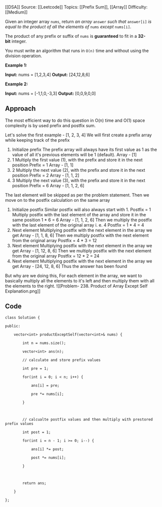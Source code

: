 [[DSA]]
Source: [[Leetcode]]
Topics: [[Prefix Sum]], [[Array]]
Difficulty: [[Medium]]

Given an integer array `nums`, return _an array_ `answer` _such that_ `answer[i]` _is equal to the product of all the elements of_ `nums` _except_ `nums[i]`.

The product of any prefix or suffix of `nums` is **guaranteed** to fit in a **32-bit** integer.

You must write an algorithm that runs in `O(n)` time and without using the division operation.

**Example 1:**

**Input:** nums = [1,2,3,4]
**Output:** [24,12,8,6]

**Example 2:**

**Input:** nums = [-1,1,0,-3,3]
**Output:** [0,0,9,0,0]

## Approach
The most efficient way to do this question in O(n) time and O(1) space complexity is by used prefix and postfix sum.

Let's solve the first example - [1, 2, 3, 4]
We will first create a prefix array while keeping track of the prefix

1. Initialize prefix
	The prefix array will always have its first value as 1 as the value of all it's previous elements will be 1 (default).
	Array - [1]
2. 1
	Multiply the first value (1), with the prefix and store it in the next position
	Prefix = 1
	Array - [1, 1]
3. 2
	Multiply the next value (2), with the prefix and store it in the next position
	Prefix = 2
	Array - [1, 1, 2]
4. 3
	Multiply the next value (3), with the prefix and store it in the next position
	Prefix = 6
	Array - [1, 1, 2, 6] 

The last element will be skipped as per the problem statement.
Then we move on to the postfix calculation on the same array

1. Initialize postfix
	Similar postfix will also always start with 1.
	Postfix = 1
	Multiply postfix with the last element of the array and store it in the same position
	1 * 6 = 6
	Array - [1, 1, 2, 6]
	Then we multiply the postfix with the last element of the original array i. e. 4
	Postfix = 1 * 4 = 4
2. Next element
	Multiplying postfix with the next element in the array we get
	Array - [1, 1, 8, 6]
	Then we multiply postfix with the next element from the original array 
	Postfix = 4 * 3 = 12
3. Next element
	Multiplying postfix with the next element in the array we get
	Array - [1, 12, 8, 6]
	Then we multiply postfix with the next element from the original array 
	Postfix = 12 * 2 = 24
4. Next element
	Multiplying postfix with the next element in the array we get
	Array - [24, 12, 8, 6]
	Thus the answer has been found

But why are we doing this,
For each element in the array, we want to basically multiply all the elements to it's left and then multiply them with all the elements to the right. 
![[Problem- 238. Product of Array Except Self Explanation.png]]
## Code
```
class Solution {

public:

    vector<int> productExceptSelf(vector<int>& nums) {

        int n = nums.size();

        vector<int> ans(n);

        // calculate and store prefix values

        int pre = 1;

        for(int i = 0; i < n; i++) {

            ans[i] = pre;

            pre *= nums[i];

        }

  

        // calcualte postfix values and then multiply with prestored prefix values

        int post = 1;

        for(int i = n - 1; i >= 0; i--) {

            ans[i] *= post;

            post *= nums[i];

        }

  

        return ans;

    }

};
```
